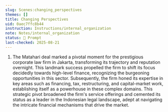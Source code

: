 ```yaml
---
slug: Scenes:changing_perspectives
themes: []
title: Changing Perspectives
uid: 0aec7ffc8b44
instruction: Instructions/internal_organization
note: Notes/internal_organization
status: 💬 Prompt
last-checked: 2025-08-21
---
```

1. The Matahari deal marked a pivotal moment for the prestigious corporate law firm in Jakarta, transforming its trajectory and reputation overnight. This landmark success propelled the firm to shift its focus decidedly towards high-level finance, recognizing the burgeoning opportunities in this sector. Subsequently, the firm honed its expertise in key areas such as financing, tax, restructuring, and capital-market work, establishing itself as a powerhouse in these complex domains. This strategic pivot broadened the firm's service offerings and cemented its status as a leader in the Indonesian legal landscape, adept at navigating the intricate financial mechanisms that drive the market.
